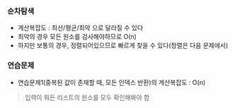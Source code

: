 ### 순차탐색

* 계산복잡도 : 최선/평균/최악 으로 달라질 수 있다
* 최악의 경우 모든 원소를 검사해야하므로 O(n)
* 하지만 보통의 경우, 정렬되어있으므로 빠르게 찾을 수 있다(정렬은 다음 문제에서)

### 연습문제
* 연습문제1(중복된 값이 존재할 때, 모든 인덱스 반환)의 계산복잡도 : O(n)
> 입력이 뭐든 리스트의 원소를 모두 확인해봐야 함

